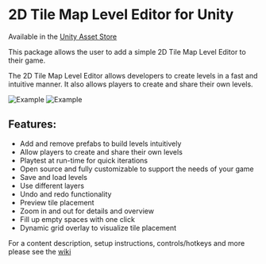 # 2D Tile Map Level Editor for Unity

Available in the [Unity Asset Store](https://www.assetstore.unity3d.com/en/#!/content/90420)

This package allows the user to add a simple 2D Tile Map Level Editor to their game.  

The 2D Tile Map Level Editor allows developers to create levels in a fast and intuitive manner. It also allows players to create and share their own levels.

![Example](https://github.com/GracesGames/2DTileMapLevelEditor/blob/master/Images/Platformer%20Preview.png)
![Example](https://github.com/GracesGames/2DTileMapLevelEditor/blob/master/Images/Sokoban%20Preview.png)

## Features:

- Add and remove prefabs to build levels intuitively
- Allow players to create and share their own levels
- Playtest at run-time for quick iterations
- Open source and fully customizable to support the needs of your game
- Save and load levels
- Use different layers
- Undo and redo functionality
- Preview tile placement
- Zoom in and out for details and overview
- Fill up empty spaces with one click
- Dynamic grid overlay to visualize tile placement

For a content description, setup instructions, controls/hotkeys and more please see the [wiki](https://github.com/GracesGames/2DTileMapLevelEditor/wiki)
